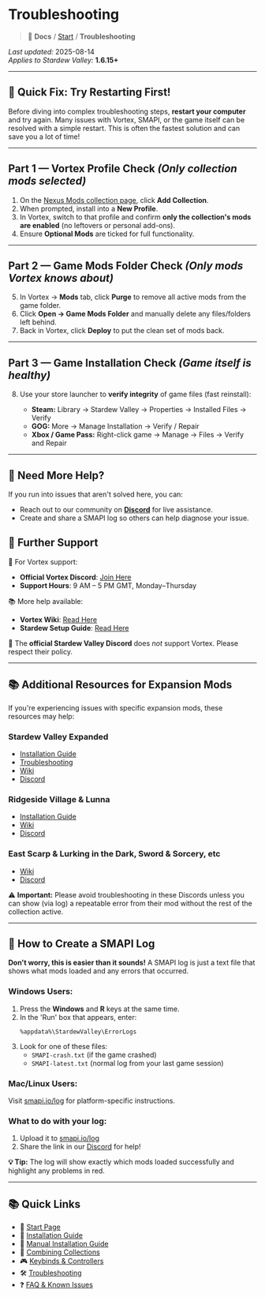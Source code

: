 # Troubleshooting

> 📂 **Docs** / [Start](/start.md) / **Troubleshooting**

*Last updated:* 2025-08-14  
*Applies to Stardew Valley:* **1.6.15+**

---

## 🚀 Quick Fix: Try Restarting First!

Before diving into complex troubleshooting steps, **restart your computer** and try again. Many issues with Vortex, SMAPI, or the game itself can be resolved with a simple restart. This is often the fastest solution and can save you a lot of time!

---

## **Part 1 — Vortex Profile Check** *(Only collection mods selected)*

1. On the [Nexus Mods collection page](https://next.nexusmods.com/stardewvalley/collections/tckf0m), click **Add Collection**.
2. When prompted, install into a **New Profile**.
3. In Vortex, switch to that profile and confirm **only the collection's mods are enabled** (no leftovers or personal add-ons).
4. Ensure **Optional Mods** are ticked for full functionality.

---

## **Part 2 — Game Mods Folder Check** *(Only mods Vortex knows about)*

5. In Vortex → **Mods** tab, click **Purge** to remove all active mods from the game folder.
6. Click **Open → Game Mods Folder** and manually delete any files/folders left behind.
7. Back in Vortex, click **Deploy** to put the clean set of mods back.

---

## **Part 3 — Game Installation Check** *(Game itself is healthy)*

8. Use your store launcher to **verify integrity** of game files (fast reinstall):

   * **Steam:** Library → Stardew Valley → Properties → Installed Files → Verify  
   * **GOG:** More → Manage Installation → Verify / Repair  
   * **Xbox / Game Pass:** Right-click game → Manage → Files → Verify and Repair

---

## 💬 Need More Help?

If you run into issues that aren't solved here, you can:
- Reach out to our community on **[Discord](https://discord.com/invite/de2NrHXuty)** for live assistance.
- Create and share a SMAPI log so others can help diagnose your issue.

## 💬 Further Support

💬 For Vortex support:
- **Official Vortex Discord**: [Join Here](https://discord.com/invite/nexusmods)
- **Support Hours**: 9 AM – 5 PM GMT, Monday–Thursday

📚 More help available:
- **Vortex Wiki**: [Read Here](https://wiki.nexusmods.com/index.php/Category:Vortex)
- **Stardew Setup Guide**: [Read Here](https://wiki.nexusmods.com/index.php/Modding_Stardew_Valley_with_Vortex)

🚫 The **official Stardew Valley Discord** does *not* support Vortex. Please respect their policy.

---

## 📚 Additional Resources for Expansion Mods

If you're experiencing issues with specific expansion mods, these resources may help:

### Stardew Valley Expanded
- [Installation Guide](https://github.com/FlashShifter/StardewValleyExpanded/wiki/Install-guide)
- [Troubleshooting](https://github.com/FlashShifter/StardewValleyExpanded/wiki/Troubleshooting)
- [Wiki](https://stardew-valley-expanded.fandom.com/wiki/Stardew_Valley_Expanded_Wiki)
- [Discord](https://discord.com/invite/svexpanded)

### Ridgeside Village & Lunna
- [Installation Guide](https://github.com/Rafseazz/Ridgeside-Village-Mod/blob/main/Installation%20Guide.md)
- [Wiki](https://ridgeside.fandom.com/wiki/Ridgeside_Village_Wiki)
- [Discord](https://discord.gg/4SRbjEQG2D)

### East Scarp & Lurking in the Dark, Sword & Sorcery, etc
- [Wiki](https://eastscarp.fandom.com/wiki/East_Scarp_Wiki)
- [Discord](https://discord.com/invite/QFtDA3CJwJ)

⚠️ **Important:** Please avoid troubleshooting in these Discords unless you can show (via log) a repeatable error from their mod without the rest of the collection active.

---

## 📄 How to Create a SMAPI Log

**Don't worry, this is easier than it sounds!** A SMAPI log is just a text file that shows what mods loaded and any errors that occurred.

### Windows Users:
1. Press the **Windows** and **R** keys at the same time.
2. In the 'Run' box that appears, enter:
   ```
   %appdata%\StardewValley\ErrorLogs
   ```
3. Look for one of these files:
   - `SMAPI-crash.txt` (if the game crashed)
   - `SMAPI-latest.txt` (normal log from your last game session)

### Mac/Linux Users:
Visit [smapi.io/log](https://smapi.io/log) for platform-specific instructions.

### What to do with your log:
1. Upload it to [smapi.io/log](https://smapi.io/log) 
2. Share the link in our [Discord](https://discord.gg/de2NrHXuty) for help!

**💡 Tip:** The log will show exactly which mods loaded successfully and highlight any problems in red.

---

## 📚 Quick Links

- 🌾 [Start Page](/start.md)  
- 🚀 [Installation Guide](/install.md)  
- 🧩 [Manual Installation Guide](/manual-install.md)  
- 🔀 [Combining Collections](/combining.md)  
- 🎮 [Keybinds & Controllers](/keybinds.md)  
- 🛠️ [Troubleshooting](/troubleshooting.md)  
- ❓ [FAQ & Known Issues](/faq-and-known-issues.md)